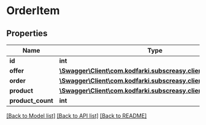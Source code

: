 # OrderItem

## Properties
Name | Type | Description | Notes
------------ | ------------- | ------------- | -------------
**id** | **int** |  | [optional] 
**offer** | [**\Swagger\Client\com.kodfarki.subscreasy.client.model\Offer**](Offer.md) |  | [optional] 
**order** | [**\Swagger\Client\com.kodfarki.subscreasy.client.model\Order**](Order.md) |  | [optional] 
**product** | [**\Swagger\Client\com.kodfarki.subscreasy.client.model\Product**](Product.md) |  | [optional] 
**product_count** | **int** |  | [optional] 

[[Back to Model list]](../README.md#documentation-for-models) [[Back to API list]](../README.md#documentation-for-api-endpoints) [[Back to README]](../README.md)


